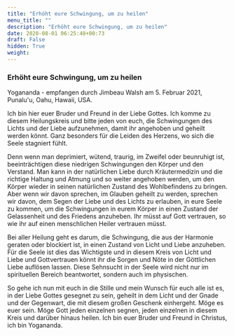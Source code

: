 ```yaml
---
title: "Erhöht eure Schwingung, um zu heilen"
menu_title: ""
description: "Erhöht eure Schwingung, um zu heilen"
date: 2020-08-01 06:25:48+00:73
draft: False
hidden: True
weight:
---
```

### Erhöht eure Schwingung, um zu heilen

Yogananda - empfangen durch Jimbeau Walsh am 5. Februar 2021, Punalu'u, Oahu, Hawaii, USA.

Ich bin hier euer Bruder und Freund in der Liebe Gottes. Ich komme zu diesem Heilungskreis und bitte jeden von euch, die Schwingungen des Lichts und der Liebe aufzunehmen, damit ihr angehoben und geheilt werden könnt. Ganz besonders für die Leiden des Herzens, wo sich die Seele stagniert fühlt.

Denn wenn man deprimiert, wütend, traurig, im Zweifel oder beunruhigt ist, beeinträchtigen diese niedrigen Schwingungen den Körper und den Verstand. Man kann in der natürlichen Liebe durch Kräutermedizin und die richtige Haltung und Atmung und so weiter angehoben werden, um den Körper wieder in seinen natürlichen Zustand des Wohlbefindens zu bringen. Aber wenn wir davon sprechen, im Glauben geheilt zu werden, sprechen wir davon, dem Segen der Liebe und des Lichts zu erlauben, in eure Seele zu kommen, um die Schwingungen in eurem Körper in einen Zustand der Gelassenheit und des Friedens anzuheben. Ihr müsst auf Gott vertrauen, so wie ihr auf einen menschlichen Heiler vertrauen müsst.

Bei aller Heilung geht es darum, die Schwingung, die aus der Harmonie geraten oder blockiert ist, in einen Zustand von Licht und Liebe anzuheben. Für die Seele ist dies das Wichtigste und in diesem Kreis von Licht und Liebe und Gottvertrauen könnt ihr die Sorgen und Nöte in der Göttlichen Liebe auflösen lassen. Diese Sehnsucht in der Seele wird nicht nur im spirituellen Bereich beantwortet, sondern auch im physischen.

So gehe ich nun mit euch in die Stille und mein Wunsch für euch alle ist es, in der Liebe Gottes gesegnet zu sein, geheilt in dem Licht und der Gnade und der Gegenwart, die mit diesem großen Geschenk einhergeht. Möge es euer sein. Möge Gott jeden einzelnen segnen, jeden einzelnen in diesem Kreis und darüber hinaus heilen. Ich bin euer Bruder und Freund in Christus, ich bin Yogananda.
